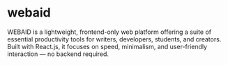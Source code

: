 # webaid
WEBAID is a lightweight, frontend-only web platform offering a suite of essential productivity tools for writers, developers, students, and creators. Built with React.js, it focuses on speed, minimalism, and user-friendly interaction — no backend required.
